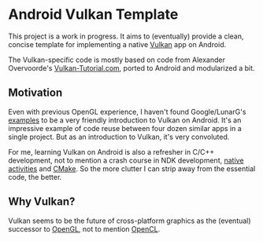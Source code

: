 # Android Vulkan Template

This project is a work in progress. It aims to (eventually) provide a clean, concise template for
implementing a native [Vulkan](https://www.khronos.org/vulkan/) app on Android.

The Vulkan-specific code is mostly based on code from Alexander Overvoorde's
[Vulkan-Tutorial.com](https://vulkan-tutorial.com/), ported to Android and modularized a bit.

## Motivation

Even with previous OpenGL experience, I haven't found Google/LunarG's
[examples](https://github.com/googlesamples/vulkan-basic-samples) to be a very friendly
introduction to Vulkan on Android. It's an impressive example of code reuse between four dozen
similar apps in a single project. But as an introduction to Vulkan, it's very convoluted.

For me, learning Vulkan on Android is also a refresher in C/C++ development, not to mention a crash
course in NDK development,
[native activities](https://developer.android.com/ndk/guides/concepts.html#naa) and
[CMake](https://cmake.org/). So the more clutter I can strip away from the essential code, the
better.

## Why Vulkan?

Vulkan seems to be the future of cross-platform graphics as the (eventual) successor to
[OpenGL](https://www.khronos.org/opengl/), not to mention [OpenCL](https://www.khronos.org/opencl/).
